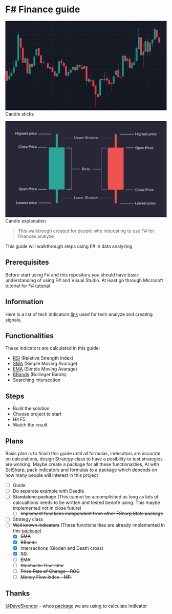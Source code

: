 # F# Finance guide

![candlesticks](./resources/candlesticks-overview.png)
Candle sticks

![candlesticks](./resources/candlesticks.jpg)
Candle explanation

> This walktrough created for people who interesting to use F#
for finances analyze

This guide will walkthrough steps using F# in data analyzing

## Prerequisites

Before start using F# and this repository you should have basic 
understanding of using F# and Visual Studio. At least go through 
Microsoft tutorial for F# 
[tutorial](https://learn.microsoft.com/en-us/dotnet/fsharp/what-is-fsharp)

## Information

Here is a list of tech indicators 
[link](https://www.investopedia.com/terms/t/technicalindicator.asp)
used for tech analyze and creating signals.

## Functionalities

These indicators are calculated in this guide:
- [RSI](https://www.investopedia.com/terms/r/rsi.asp) (Reletive Strength Index)
- [SMA](https://www.investopedia.com/terms/e/ema.asp) 
(Simple Moving Avarage)
- [EMA](https://www.investopedia.com/articles/mutualfund/08/managed-separate-account.asp) 
(Simple Moving Avarage)
- [BBands](https://www.investopedia.com/terms/b/bollingerbands.asp) (Bollinger Bands)
- Searching intersection

## Steps

- Build the solution
- Choose project to start
- Hit F5
- Watch the result

## Plans

Basic plan is to finish this guide until all formulas, indecators
are accurate on calculations, design Strategy class to have a posibility
to test strategies are working. Maybe create a package for all these 
functionalities, AI with SciSharp, pack indicators and formulas to a 
package which depends on how many people will interest in this project

- [ ] Guide
- [ ] Do separate example with Deedle
- [ ] ~~Standalone package~~ (This cannot be accomplished as long as lots of 
calcualtions needs to be written and tested bedofe using. This maybe implemented
not in close future)
	- [ ] ~~Implement functions independent from other FSharp.Stats package~~
- [ ] Strategy class
- [ ] ~~Well known indicators~~ (These functionalities are already implemented
in this [package](https://github.com/DaveSkender/Stock.Indicators))
	- [X] ~~SMA~~
	- [X] ~~BBands~~
	- [X] Intersections (Gloden and Death cross)
	- [X] ~~RSI~~
	- [ ] ~~EMA~~
	- [ ] ~~Stochastic Oscillator~~
	- [ ] ~~Price Rate of Change - ROC~~
	- [ ] ~~Money Flow Index - MFI~~

## Thanks

[@DaveSkender](https://github.com/DaveSkender/) - whos
[package](https://github.com/DaveSkender/Stock.Indicators) we are using to
calculate indicator